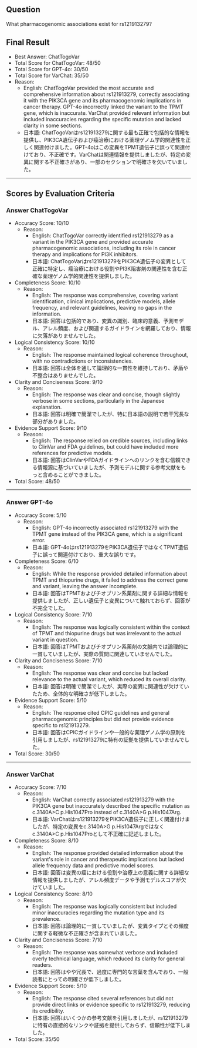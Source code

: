 ## Question

What pharmacogenomic associations exist for rs121913279?

## Final Result

- Best Answer: ChatTogoVar
- Total Score for ChatTogoVar: 48/50
- Total Score for GPT-4o: 30/50
- Total Score for VarChat: 35/50
- Reason:
  - English: ChatTogoVar provided the most accurate and comprehensive information about rs121913279, correctly associating it with the PIK3CA gene and its pharmacogenomic implications in cancer therapy. GPT-4o incorrectly linked the variant to the TPMT gene, which is inaccurate. VarChat provided relevant information but included inaccuracies regarding the specific mutation and lacked clarity in some sections.
  - 日本語: ChatTogoVarはrs121913279に関する最も正確で包括的な情報を提供し、PIK3CA遺伝子および癌治療における薬理ゲノム学的関連性を正しく関連付けました。GPT-4oはこの変異をTPMT遺伝子に誤って関連付けており、不正確です。VarChatは関連情報を提供しましたが、特定の変異に関する不正確さがあり、一部のセクションで明確さを欠いていました。

---

## Scores by Evaluation Criteria

### Answer ChatTogoVar
- Accuracy Score: 10/10
  - Reason: 
    - English: ChatTogoVar correctly identified rs121913279 as a variant in the PIK3CA gene and provided accurate pharmacogenomic associations, including its role in cancer therapy and implications for PI3K inhibitors.
    - 日本語: ChatTogoVarはrs121913279をPIK3CA遺伝子の変異として正確に特定し、癌治療における役割やPI3K阻害剤の関連性を含む正確な薬理ゲノム学的関連性を提供しました。
- Completeness Score: 10/10
  - Reason: 
    - English: The response was comprehensive, covering variant identification, clinical implications, predictive models, allele frequency, and relevant guidelines, leaving no gaps in the information.
    - 日本語: 回答は包括的であり、変異の識別、臨床的意義、予測モデル、アレル頻度、および関連するガイドラインを網羅しており、情報に欠落がありませんでした。
- Logical Consistency Score: 10/10
  - Reason: 
    - English: The response maintained logical coherence throughout, with no contradictions or inconsistencies.
    - 日本語: 回答は全体を通して論理的な一貫性を維持しており、矛盾や不整合はありませんでした。
- Clarity and Conciseness Score: 9/10
  - Reason: 
    - English: The response was clear and concise, though slightly verbose in some sections, particularly in the Japanese explanation.
    - 日本語: 回答は明確で簡潔でしたが、特に日本語の説明で若干冗長な部分がありました。
- Evidence Support Score: 9/10
  - Reason: 
    - English: The response relied on credible sources, including links to ClinVar and FDA guidelines, but could have included more references for predictive models.
    - 日本語: 回答はClinVarやFDAガイドラインへのリンクを含む信頼できる情報源に基づいていましたが、予測モデルに関する参考文献をもっと含めることができました。
- Total Score: 48/50

---

### Answer GPT-4o
- Accuracy Score: 5/10
  - Reason: 
    - English: GPT-4o incorrectly associated rs121913279 with the TPMT gene instead of the PIK3CA gene, which is a significant error.
    - 日本語: GPT-4oはrs121913279をPIK3CA遺伝子ではなくTPMT遺伝子に誤って関連付けており、重大な誤りです。
- Completeness Score: 6/10
  - Reason: 
    - English: While the response provided detailed information about TPMT and thiopurine drugs, it failed to address the correct gene and variant, leaving the answer incomplete.
    - 日本語: 回答はTPMTおよびチオプリン系薬剤に関する詳細な情報を提供しましたが、正しい遺伝子と変異について触れておらず、回答が不完全でした。
- Logical Consistency Score: 7/10
  - Reason: 
    - English: The response was logically consistent within the context of TPMT and thiopurine drugs but was irrelevant to the actual variant in question.
    - 日本語: 回答はTPMTおよびチオプリン系薬剤の文脈内では論理的に一貫していましたが、実際の質問に関連していませんでした。
- Clarity and Conciseness Score: 7/10
  - Reason: 
    - English: The response was clear and concise but lacked relevance to the actual variant, which reduced its overall clarity.
    - 日本語: 回答は明確で簡潔でしたが、実際の変異に関連性が欠けていたため、全体的な明確さが低下しました。
- Evidence Support Score: 5/10
  - Reason: 
    - English: The response cited CPIC guidelines and general pharmacogenomic principles but did not provide evidence specific to rs121913279.
    - 日本語: 回答はCPICガイドラインや一般的な薬理ゲノム学の原則を引用しましたが、rs121913279に特有の証拠を提供していませんでした。
- Total Score: 30/50

---

### Answer VarChat
- Accuracy Score: 7/10
  - Reason: 
    - English: VarChat correctly associated rs121913279 with the PIK3CA gene but inaccurately described the specific mutation as c.3140A>C p.His1047Pro instead of c.3140A>G p.His1047Arg.
    - 日本語: VarChatはrs121913279をPIK3CA遺伝子に正しく関連付けましたが、特定の変異をc.3140A>G p.His1047Argではなくc.3140A>C p.His1047Proとして不正確に記述しました。
- Completeness Score: 8/10
  - Reason: 
    - English: The response provided detailed information about the variant's role in cancer and therapeutic implications but lacked allele frequency data and predictive model scores.
    - 日本語: 回答は変異の癌における役割や治療上の意義に関する詳細な情報を提供しましたが、アレル頻度データや予測モデルスコアが欠けていました。
- Logical Consistency Score: 8/10
  - Reason: 
    - English: The response was logically consistent but included minor inaccuracies regarding the mutation type and its prevalence.
    - 日本語: 回答は論理的に一貫していましたが、変異タイプとその頻度に関する軽微な不正確さが含まれていました。
- Clarity and Conciseness Score: 7/10
  - Reason: 
    - English: The response was somewhat verbose and included overly technical language, which reduced its clarity for general readers.
    - 日本語: 回答はやや冗長で、過度に専門的な言葉を含んでおり、一般読者にとっての明確さが低下しました。
- Evidence Support Score: 5/10
  - Reason: 
    - English: The response cited several references but did not provide direct links or evidence specific to rs121913279, reducing its credibility.
    - 日本語: 回答はいくつかの参考文献を引用しましたが、rs121913279に特有の直接的なリンクや証拠を提供しておらず、信頼性が低下しました。
- Total Score: 35/50